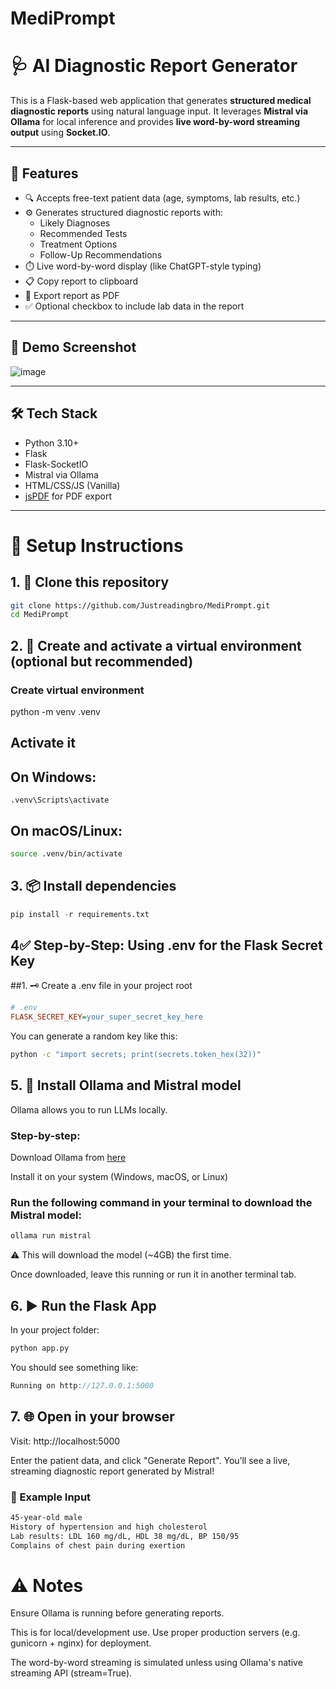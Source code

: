 # MediPrompt

# 🩺 AI Diagnostic Report Generator

This is a Flask-based web application that generates **structured medical diagnostic reports** using natural language input. It leverages **Mistral via Ollama** for local inference and provides **live word-by-word streaming output** using **Socket.IO**.

---

## 🧠 Features

- 🔍 Accepts free-text patient data (age, symptoms, lab results, etc.)
- ⚙️ Generates structured diagnostic reports with:
  - Likely Diagnoses
  - Recommended Tests
  - Treatment Options
  - Follow-Up Recommendations
- ⏱️ Live word-by-word display (like ChatGPT-style typing)
- 📋 Copy report to clipboard
- 📄 Export report as PDF
- ✅ Optional checkbox to include lab data in the report

---

## 🚀 Demo Screenshot

![image](https://github.com/user-attachments/assets/a1968f3d-2621-49c0-8d25-fd74917eeb1c)


---

## 🛠️ Tech Stack

- Python 3.10+
- Flask
- Flask-SocketIO
- Mistral via Ollama
- HTML/CSS/JS (Vanilla)
- [jsPDF](https://github.com/parallax/jsPDF) for PDF export

---

# 🧩 Setup Instructions

## 1. 🔁 Clone this repository

```bash
git clone https://github.com/Justreadingbro/MediPrompt.git
cd MediPrompt
```
## 2. 🐍 Create and activate a virtual environment (optional but recommended)
### Create virtual environment
python -m venv .venv

## Activate it
## On Windows:
```pyhton
.venv\Scripts\activate
```

## On macOS/Linux:
```bash
source .venv/bin/activate
```

## 3. 📦 Install dependencies
```python
pip install -r requirements.txt
```
## 4✅ Step-by-Step: Using .env for the Flask Secret Key
##1. 🗝️ Create a .env file in your project root

```ini
# .env
FLASK_SECRET_KEY=your_super_secret_key_here
```

You can generate a random key like this:

```bash
python -c "import secrets; print(secrets.token_hex(32))"
```
## 5. 🧠 Install Ollama and Mistral model
Ollama allows you to run LLMs locally.

### Step-by-step:
Download Ollama from [here](https://ollama.com/download)

Install it on your system (Windows, macOS, or Linux)

### Run the following command in your terminal to download the Mistral model:

```bash
ollama run mistral
```
⚠️ This will download the model (~4GB) the first time.

Once downloaded, leave this running or run it in another terminal tab.

## 6. ▶️ Run the Flask App
In your project folder:

```bash
python app.py
```
You should see something like:

```csharp
Running on http://127.0.0.1:5000
```
## 7. 🌐 Open in your browser
Visit: http://localhost:5000

Enter the patient data, and click "Generate Report". You’ll see a live, streaming diagnostic report generated by Mistral!

### 🧪 Example Input
```bash
45-year-old male
History of hypertension and high cholesterol
Lab results: LDL 160 mg/dL, HDL 38 mg/dL, BP 150/95
Complains of chest pain during exertion
```

# ⚠️ Notes
Ensure Ollama is running before generating reports.

This is for local/development use. Use proper production servers (e.g. gunicorn + nginx) for deployment.

The word-by-word streaming is simulated unless using Ollama's native streaming API (stream=True).



